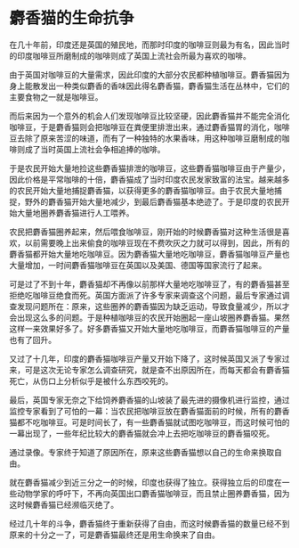 # 麝香猫的生命抗争

在几十年前，印度还是英国的殖民地，而那时印度的咖啡豆则最为有名，因此当时的印度咖啡豆所磨制成的咖啡则成了英国上流社会所最为喜欢的咖啡。 

由于英国对咖啡豆的大量需求，因此印度的大部分农民都种植咖啡豆。麝香猫因为身上能散发出一种类似麝香的香味因此得名麝香猫，麝香猫生活在丛林中，它们的主要食物之一就是咖啡豆。 

而后来因为一个意外的机会人们发现咖啡豆比较坚硬，因此麝香猫并不能完全消化咖啡豆，于是麝香猫则会把咖啡豆在粪便里排泄出来，通过麝香猫胃的消化，咖啡豆去除了原来苦涩的味道，而有了一种独特的水果香味，用这种咖啡豆磨制成的咖啡则成了当时英国上流社会争相追捧的咖啡。 

于是农民开始大量地捡这些麝香猫排泄的咖啡豆，这些麝香猫咖啡豆由于产量少，因此价格是平常咖啡的十倍，麝香猫成了当时印度农民发家致富的法宝。越来越多的农民开始大量地捕捉麝香猫，以获得更多的麝香猫咖啡豆。由于农民大量地捕捉，野外的麝香猫开始大量地减少，到最后麝香猫基本绝迹了。于是印度的农民开始大量地圈养麝香猫进行人工喂养。 

农民把麝香猫圈养起来，然后喂食咖啡豆，刚开始的时候麝香猫对这种生活很是喜欢，以前需要晚上出来偷食的咖啡豆现在不费吹灰之力就可以得到，因此，所有的麝香猫都开始大量地吃咖啡豆。因为麝香猫大量地吃咖啡豆，麝香猫咖啡豆产量也大量增加，一时间麝香猫咖啡豆在英国以及美国、德国等国家流行了起来。 

可是过了不到十年，麝香猫却不再像以前那样大量地吃咖啡豆了，有的麝香猫甚至拒绝吃咖啡豆绝食而死。英国方面派了许多专家来调查这个问题，最后专家通过调查发现问题所在：原来，这些圈养的麝香猫因为缺乏运动，导致食量减少，所以才会出现这么多的问题。于是种植咖啡豆的农民开始圈起一座山坡圈养麝香猫。果然这样一来效果好多了。好多麝香猫又开始大量地吃咖啡豆，而麝香猫咖啡豆的产量也有了回升。 

又过了十几年，印度的麝香猫咖啡豆产量又开始下降了，这时候英国又派了专家过来，可是这次无论专家怎么调查研究，就是查不出原因所在，而每天都会有麝香猫死亡，从伤口上分析似乎是被什么东西咬死的。 

最后，英国专家无奈之下给饲养麝香猫的山坡装了最先进的摄像机进行监控，通过监控专家看到了可怕的一幕：当农民把咖啡豆放在麝香猫面前的时候，所有的麝香猫都不吃咖啡豆。可是时间长了，有一些麝香猫就试图吃咖啡豆，而这时候可怕的一幕出现了，一些年纪比较大的麝香猫就会冲上去把吃咖啡豆的麝香猫咬死。 

通过录像。专家终于知道了原因所在，原来这些麝香猫想以自己的生命来换取自由。 

就在麝香猫减少到近三分之一的时候，印度也获得了独立。获得独立后的印度在一些动物学家的呼吁下，不再向英国出口麝香猫咖啡豆，而且禁止圈养麝香猫，因为这时候麝香猫已经濒临灭绝了。 

经过几十年的斗争，麝香猫终于重新获得了自由，而这时候麝香猫的数量已经不到原来的十分之一了，可是麝香猫最终还是用生命换来了自由。